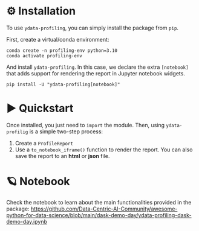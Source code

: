 # ⚙️ Installation

To use `ydata-profiling`, you can simply install the package from `pip`.

First, create a virtual/conda environment:

```
conda create -n profiling-env python=3.10
conda activate profiling-env
```

And install `ydata-profiling`. In this case, we declare the extra `[notebook]` that adds support for rendering the report in Jupyter notebook widgets.

```
pip install -U "ydata-profiling[notebook]"
```

# ▶️ Quickstart
Once installed, you just need to `import` the module. Then, using `ydata-profilig` is a simple two-step process:

1. Create a `ProfileReport`
2. Use a `to_notebook_iframe()` function to render the report. You can also save the report to an **html** or **json** file.

# 🪐 Notebook
Check the notebook to learn about the main functionalities provided in the package: https://github.com/Data-Centric-AI-Community/awesome-python-for-data-science/blob/main/dask-demo-day/ydata-profiling-dask-demo-day.ipynb


